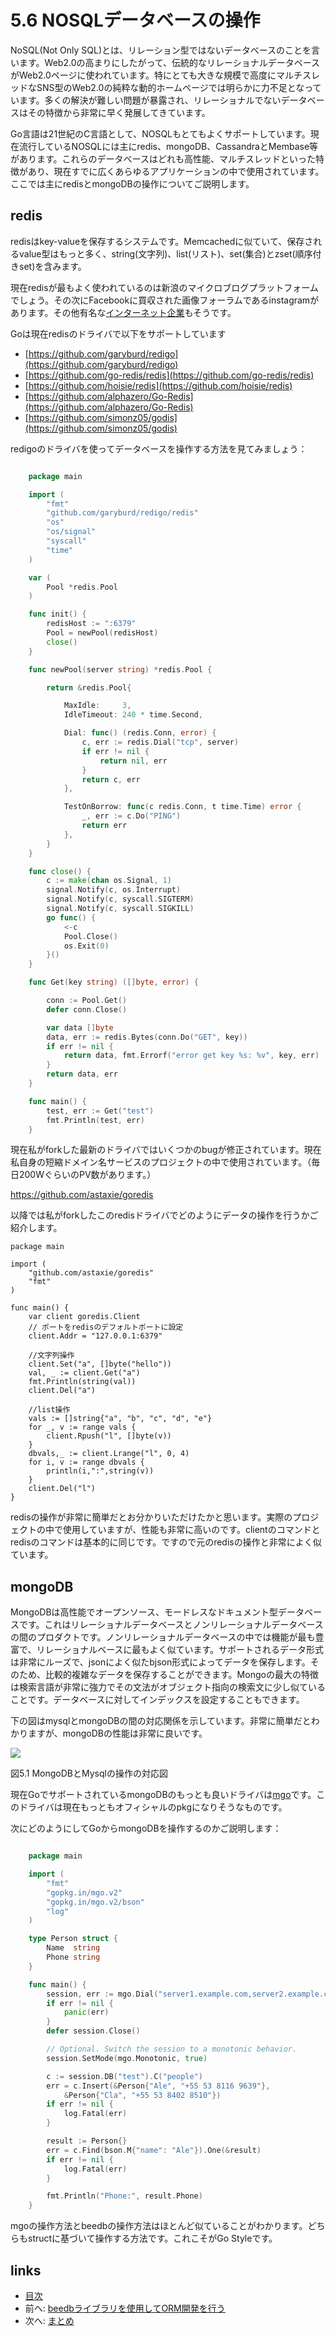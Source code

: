 # 5.6 NOSQLデータベースの操作
NoSQL(Not Only SQL)とは、リレーション型ではないデータベースのことを言います。Web2.0の高まりにしたがって、伝統的なリレーショナルデータベースがWeb2.0ページに使われています。特にとても大きな規模で高度にマルチスレッドなSNS型のWeb2.0の純粋な動的ホームページでは明らかに力不足となっています。多くの解決が難しい問題が暴露され、リレーショナルでないデータベースはその特徴から非常に早く発展してきています。

Go言語は21世紀のC言語として、NOSQLもとてもよくサポートしています。現在流行しているNOSQLには主にredis、mongoDB、CassandraとMembase等があります。これらのデータベースはどれも高性能、マルチスレッドといった特徴があり、現在すでに広くあらゆるアプリケーションの中で使用されています。ここでは主にredisとmongoDBの操作についてご説明します。

## redis
redisはkey-valueを保存するシステムです。Memcachedに似ていて、保存されるvalue型はもっと多く、string(文字列)、list(リスト)、set(集合)とzset(順序付きset)を含みます。

現在redisが最もよく使われているのは新浪のマイクロブログプラットフォームでしょう。その次にFacebookに買収された画像フォーラムであるinstagramがあります。その他有名な[インターネット企業](http://redis.io/topics/whos-using-redis)もそうです。

Goは現在redisのドライバで以下をサポートしています
- [https://github.com/garyburd/redigo](https://github.com/garyburd/redigo)
- [https://github.com/go-redis/redis](https://github.com/go-redis/redis)
- [https://github.com/hoisie/redis](https://github.com/hoisie/redis)
- [https://github.com/alphazero/Go-Redis](https://github.com/alphazero/Go-Redis)
- [https://github.com/simonz05/godis](https://github.com/simonz05/godis)

redigoのドライバを使ってデータベースを操作する方法を見てみましょう：

```Go

	package main

	import (
		"fmt"
		"github.com/garyburd/redigo/redis"
		"os"
    	"os/signal"
		"syscall"
		"time"
	)

	var (
		Pool *redis.Pool
	)

	func init() {
		redisHost := ":6379"
		Pool = newPool(redisHost)
		close()
	}

	func newPool(server string) *redis.Pool {

		return &redis.Pool{

			MaxIdle:     3,
			IdleTimeout: 240 * time.Second,

			Dial: func() (redis.Conn, error) {
				c, err := redis.Dial("tcp", server)
				if err != nil {
					return nil, err
				}
				return c, err
			},

			TestOnBorrow: func(c redis.Conn, t time.Time) error {
				_, err := c.Do("PING")
				return err
			},
		}
	}

	func close() {
		c := make(chan os.Signal, 1)
		signal.Notify(c, os.Interrupt)
		signal.Notify(c, syscall.SIGTERM)
		signal.Notify(c, syscall.SIGKILL)
		go func() {
			<-c
			Pool.Close()
			os.Exit(0)
		}()
	}

	func Get(key string) ([]byte, error) {

		conn := Pool.Get()
		defer conn.Close()

		var data []byte
		data, err := redis.Bytes(conn.Do("GET", key))
		if err != nil {
			return data, fmt.Errorf("error get key %s: %v", key, err)
		}
		return data, err
	}

	func main() {
		test, err := Get("test")
		fmt.Println(test, err)
	}

```

現在私がforkした最新のドライバではいくつかのbugが修正されています。現在私自身の短縮ドメイン名サービスのプロジェクトの中で使用されています。（毎日200WぐらいのPV数があります。）

https://github.com/astaxie/goredis

以降では私がforkしたこのredisドライバでどのようにデータの操作を行うかご紹介します。

	package main

	import (
		"github.com/astaxie/goredis"
		"fmt"
	)

	func main() {
		var client goredis.Client
		// ポートをredisのデフォルトポートに設定
		client.Addr = "127.0.0.1:6379"

		//文字列操作
		client.Set("a", []byte("hello"))
		val, _ := client.Get("a")
		fmt.Println(string(val))
		client.Del("a")

		//list操作
		vals := []string{"a", "b", "c", "d", "e"}
		for _, v := range vals {
			client.Rpush("l", []byte(v))
		}
		dbvals,_ := client.Lrange("l", 0, 4)
		for i, v := range dbvals {
			println(i,":",string(v))
		}
		client.Del("l")
	}

redisの操作が非常に簡単だとお分かりいただけたかと思います。実際のプロジェクトの中で使用していますが、性能も非常に高いのです。clientのコマンドとredisのコマンドは基本的に同じです。ですので元のredisの操作と非常によく似ています。

## mongoDB

MongoDBは高性能でオープンソース、モードレスなドキュメント型データベースです。これはリレーショナルデータベースとノンリレーショナルデータベースの間のプロダクトです。ノンリレーショナルデータベースの中では機能が最も豊富で、リレーショナルベースに最もよく似ています。サポートされるデータ形式は非常にルーズで、jsonによく似たbjson形式によってデータを保存します。そのため、比較的複雑なデータを保存することができます。Mongoの最大の特徴は検索言語が非常に強力でその文法がオブジェクト指向の検索文に少し似ていることです。データベースに対してインデックスを設定することもできます。

下の図はmysqlとmongoDBの間の対応関係を示しています。非常に簡単だとわかりますが、mongoDBの性能は非常に良いです。

![](images/5.6.mongodb.png?raw=true)

図5.1 MongoDBとMysqlの操作の対応図

現在GoでサポートされているmongoDBのもっとも良いドライバは[mgo](http://labix.org/mgo)です。このドライバは現在もっともオフィシャルのpkgになりそうなものです。

次にどのようにしてGoからmongoDBを操作するのかご説明します：

```Go

	package main

	import (
		"fmt"
		"gopkg.in/mgo.v2"
		"gopkg.in/mgo.v2/bson"
		"log"
	)

	type Person struct {
		Name  string
		Phone string
	}

	func main() {
		session, err := mgo.Dial("server1.example.com,server2.example.com")
		if err != nil {
			panic(err)
		}
		defer session.Close()

		// Optional. Switch the session to a monotonic behavior.
		session.SetMode(mgo.Monotonic, true)

		c := session.DB("test").C("people")
		err = c.Insert(&Person{"Ale", "+55 53 8116 9639"},
			&Person{"Cla", "+55 53 8402 8510"})
		if err != nil {
			log.Fatal(err)
		}

		result := Person{}
		err = c.Find(bson.M{"name": "Ale"}).One(&result)
		if err != nil {
			log.Fatal(err)
		}

		fmt.Println("Phone:", result.Phone)
	}

```

mgoの操作方法とbeedbの操作方法はほとんど似ていることがわかります。どちらもstructに基づいて操作する方法です。これこそがGo Styleです。



## links
   * [目次](<preface.md>)
   * 前へ: [beedbライブラリを使用してORM開発を行う](<05.5.md>)
   * 次へ: [まとめ](<05.7.md>)
